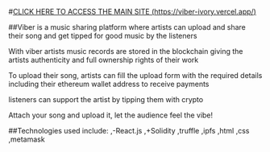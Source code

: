 #[CLICK HERE TO ACCESS THE MAIN SITE (https://viber-ivory.vercel.app/)](https://viber-ivory.vercel.app/)

##Viber is a music sharing platform where artists can upload and share their song and get tipped for good music by the listeners

With viber artists music records are stored in the blockchain giving the artists authenticity and full ownership rights of their work

To upload their song, artists can fill the upload form with the required details including their ethereum wallet address to receive payments

listeners can support the artist by tipping them with crypto

Attach your song and upload it, let the audience feel the vibe!

##Technologies used include:
,-React.js
,+Solidity
,truffle
,ipfs
,html
,css
,metamask


